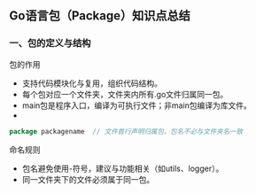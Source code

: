 ## Go语言包（Package）知识点总结

### 一、包的定义与结构

包的作用
- 支持代码模块化与复用，组织代码结构。
- 每个包对应一个文件夹，文件夹内所有.go文件归属同一包。
- main包是程序入口，编译为可执行文件；非main包编译为库文件。
- 
```go
package packagename  // 文件首行声明归属包，包名不必与文件夹名一致
```
命名规则
- 包名避免使用-符号，建议与功能相关（如utils、logger）。
- 同一文件夹下的文件必须属于同一包。
